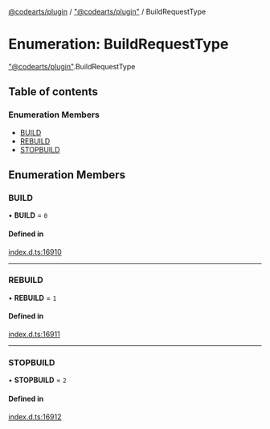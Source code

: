 [@codearts/plugin](../README.md) / ["@codearts/plugin"](../modules/_codearts_plugin_.md) / BuildRequestType

# Enumeration: BuildRequestType

["@codearts/plugin"](../modules/_codearts_plugin_.md).BuildRequestType

## Table of contents

### Enumeration Members

- [BUILD](codearts_plugin_.BuildRequestType.md#build)
- [REBUILD](codearts_plugin_.BuildRequestType.md#rebuild)
- [STOPBUILD](codearts_plugin_.BuildRequestType.md#stopbuild)

## Enumeration Members

### BUILD

• **BUILD** = ``0``

#### Defined in

[index.d.ts:16910](https://github.com/shuyaqian/cloudide-plugin-api/blob/3fbdd11/index.d.ts#L16910)

___

### REBUILD

• **REBUILD** = ``1``

#### Defined in

[index.d.ts:16911](https://github.com/shuyaqian/cloudide-plugin-api/blob/3fbdd11/index.d.ts#L16911)

___

### STOPBUILD

• **STOPBUILD** = ``2``

#### Defined in

[index.d.ts:16912](https://github.com/shuyaqian/cloudide-plugin-api/blob/3fbdd11/index.d.ts#L16912)
